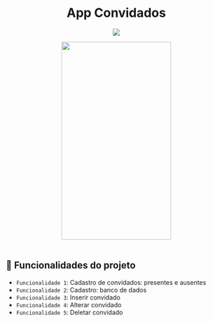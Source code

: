 <h1 align="center"> App Convidados </h1>
<p align="center">
<img src="http://img.shields.io/static/v1?label=STATUS&message=EM%20DESENVOLVIMENTO&color=GREEN&style=for-the-badge"/>
</p> 
<div align="middle">
<img src="https://user-images.githubusercontent.com/29150094/167425877-dd6961e2-e9cb-4044-9f28-18fed1babec5.gif" width="250" height="450" /> 
</div> </br>
  
## :hammer: Funcionalidades do projeto

- `Funcionalidade 1`: Cadastro de convidados: presentes e ausentes
- `Funcionalidade 2`: Cadastro: banco de dados
- `Funcionalidade 3`: Inserir convidado
- `Funcionalidade 4`: Alterar convidado
- `Funcionalidade 5`: Deletar convidado

